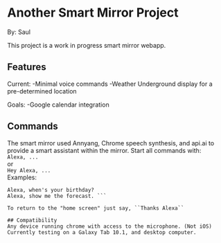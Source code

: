 # Another Smart Mirror Project
By: Saul

This project is a work in progress smart mirror webapp.

## Features
Current:
-Minimal voice commands
-Weather Underground display for a pre-determined location

Goals:
-Google calendar integration

## Commands
The smart mirror used Annyang, Chrome speech synthesis, and api.ai to provide a smart assistant within the mirror.
Start all commands with:   
``` Alexa, ... ```  
or  
``` Hey Alexa, ... ```  
Examples:
``` Hey Alexa, what's the weather like next teusday?
Alexa, when's your birthday?
Alexa, show me the forecast. ```

To return to the "home screen" just say, ``Thanks Alexa``

## Compatibility
Any device running chrome with access to the microphone. (Not iOS)
Currently testing on a Galaxy Tab 10.1, and desktop computer.


